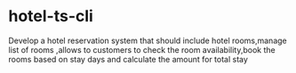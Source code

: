 # hotel-ts-cli

Develop a hotel reservation system that should include hotel rooms,manage list of rooms ,allows to customers to check the room availability,book the rooms based on stay days and calculate the amount for total stay  
